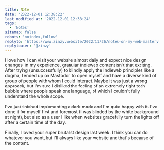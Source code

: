 ```yaml
---
title: Note
date: '2022-12-01 12:38:22'
last_modified_at: '2022-12-01 12:38:24'
tags: 
  - 'Notes'
sitemap: false
robots: 'noindex,follow'
replyto: 'https://www.zinzy.website/2022/11/26/notes-on-my-web-mastery'
replytouser: '@zinzy'
---
```

I love how I can visit your website almost daily and expect nice design changes. In my experience, granular Indieweb content isn't that exciting. After trying (unsuccessfully) to blindly apply the Indieweb principles like a dogma, I ended up on Mastodon to open myself and have a diverse kind of group of people with whom I could interact. Maybe it was just a wrong approach, but I'm sure I disliked the feeling of an extremely tight tech bubble where people speak one language, of which I couldn't fully understand the whole scope.
<br><br>
I've just finished implementing a dark mode and I'm quite happy with it. I've done it for myself first and foremost (I was blinded by the white background at night), but also as a user I like when websites gracefully turn the lights off after a certain time of the day.
<br><br>
Finally, I loved your super brutalist design last week. I think you can do whatever you want, but I'll always like your website and that's because of the content.